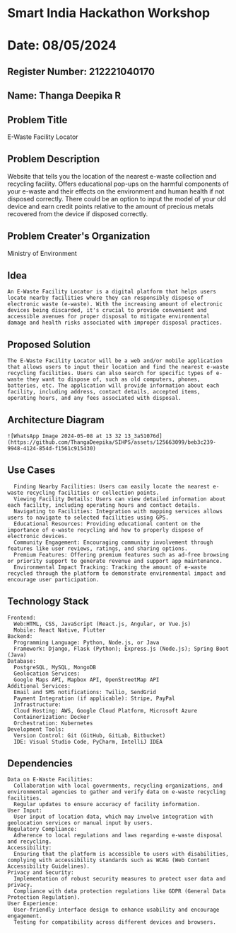 # Smart India Hackathon Workshop
# Date: 08/05/2024
## Register Number: 212221040170
## Name: Thanga Deepika R
## Problem Title
E-Waste Facility Locator
## Problem Description
Website that tells you the location of the nearest e-waste collection and recycling facility. Offers educational pop-ups on the harmful components of your e-waste and their effects on the environment and human health if not disposed correctly. There could be an option to input the model of your old device and earn credit points relative to the amount of precious metals recovered from the device if disposed correctly.
## Problem Creater's Organization
Ministry of Environment

## Idea
```
An E-Waste Facility Locator is a digital platform that helps users locate nearby facilities where they can responsibly dispose of electronic waste (e-waste). With the increasing amount of electronic devices being discarded, it's crucial to provide convenient and accessible avenues for proper disposal to mitigate environmental damage and health risks associated with improper disposal practices.
```
## Proposed Solution 
```
The E-Waste Facility Locator will be a web and/or mobile application that allows users to input their location and find the nearest e-waste recycling facilities. Users can also search for specific types of e-waste they want to dispose of, such as old computers, phones, batteries, etc. The application will provide information about each facility, including address, contact details, accepted items, operating hours, and any fees associated with disposal.
```
## Architecture Diagram
```
![WhatsApp Image 2024-05-08 at 13 32 13_3a51076d](https://github.com/ThangaDeepika/SIHPS/assets/125663099/beb3c239-9948-4124-854d-f1561c915430)
```
## Use Cases
```
  Finding Nearby Facilities: Users can easily locate the nearest e-waste recycling facilities or collection points.
  Viewing Facility Details: Users can view detailed information about each facility, including operating hours and contact details.
  Navigating to Facilities: Integration with mapping services allows users to navigate to selected facilities using GPS.
  Educational Resources: Providing educational content on the importance of e-waste recycling and how to properly dispose of electronic devices.
  Community Engagement: Encouraging community involvement through features like user reviews, ratings, and sharing options.
  Premium Features: Offering premium features such as ad-free browsing or priority support to generate revenue and support app maintenance.
  Environmental Impact Tracking: Tracking the amount of e-waste recycled through the platform to demonstrate environmental impact and encourage user participation.
```
## Technology Stack
```
Frontend:
  Web:HTML, CSS, JavaScript (React.js, Angular, or Vue.js)
  Mobile: React Native, Flutter
Backend:
  Programming Language: Python, Node.js, or Java
  Framework: Django, Flask (Python); Express.js (Node.js); Spring Boot (Java)
Database:
  PostgreSQL, MySQL, MongoDB
  Geolocation Services:
  Google Maps API, Mapbox API, OpenStreetMap API
Additional Services:
  Email and SMS notifications: Twilio, SendGrid
  Payment Integration (if applicable): Stripe, PayPal
  Infrastructure:
  Cloud Hosting: AWS, Google Cloud Platform, Microsoft Azure
  Containerization: Docker
  Orchestration: Kubernetes
Development Tools:
  Version Control: Git (GitHub, GitLab, Bitbucket)
  IDE: Visual Studio Code, PyCharm, IntelliJ IDEA
```
## Dependencies
```
Data on E-Waste Facilities:
  Collaboration with local governments, recycling organizations, and environmental agencies to gather and verify data on e-waste recycling facilities.
  Regular updates to ensure accuracy of facility information.
User Input:
  User input of location data, which may involve integration with geolocation services or manual input by users.
Regulatory Compliance:
  Adherence to local regulations and laws regarding e-waste disposal and recycling.
Accessibility:
  Ensuring that the platform is accessible to users with disabilities, complying with accessibility standards such as WCAG (Web Content Accessibility Guidelines).
Privacy and Security:
  Implementation of robust security measures to protect user data and privacy.
  Compliance with data protection regulations like GDPR (General Data Protection Regulation).
User Experience:
  User-friendly interface design to enhance usability and encourage engagement.
  Testing for compatibility across different devices and browsers.
```


